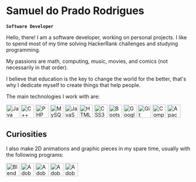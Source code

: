 # Samuel do Prado Rodrigues

**`Software Developer`**

Hello, there! I am a software developer, working on personal projects. I like to spend most of my time solving HackerRank
challenges and studying programming.

My passions are math, computing, music, movies, and comics (not necessarily in that order).

I believe that education is the key to change the world for the better, that's why I dedicate myself to create things that help people.

The main technologies I work with are:

<div>
  <img width="36px" src="https://cdn.jsdelivr.net/gh/devicons/devicon/icons/java/java-original.svg" title="Java">
  <img width="36px" src="https://cdn.jsdelivr.net/gh/devicons/devicon/icons/cplusplus/cplusplus-original.svg" title="C++">
  <img width="36px" src="https://cdn.jsdelivr.net/gh/devicons/devicon/icons/php/php-original.svg" title="PHP">
  <img width="36px" src="https://cdn.jsdelivr.net/gh/devicons/devicon/icons/mysql/mysql-original.svg" title="MySQL">
  <img width="36px" src="https://cdn.jsdelivr.net/gh/devicons/devicon/icons/javascript/javascript-original.svg" title="JavaScript">
  <img width="36px" src="https://cdn.jsdelivr.net/gh/devicons/devicon/icons/html5/html5-original.svg" title="HTML5">
  <img width="36px" src="https://cdn.jsdelivr.net/gh/devicons/devicon/icons/css3/css3-original.svg" title="CSS3">
  <img width="36px" src="https://cdn.jsdelivr.net/gh/devicons/devicon/icons/bootstrap/bootstrap-original.svg" title="Bootstrap">
  <img width="36px" src="https://cdn.jsdelivr.net/gh/devicons/devicon/icons/googlecloud/googlecloud-original.svg" title="Google Cloud Platform">
  <img width="36px" src="https://cdn.jsdelivr.net/gh/devicons/devicon/icons/git/git-original.svg" title="Git" >
  <img width="36px" src="https://cdn.jsdelivr.net/gh/devicons/devicon/icons/composer/composer-original.svg" title="Composer">
  <img width="36px" src="https://cdn.jsdelivr.net/gh/devicons/devicon/icons/apache/apache-original.svg" title="Apache">
</div>

## Curiosities

I also make 2D animations and graphic pieces in my spare time, usually with the following programs:

<div>
  <img width="36px" src="https://cdn.jsdelivr.net/gh/devicons/devicon/icons/blender/blender-original.svg" title="Blender">
  <img width="36px" src="https://cdn.jsdelivr.net/gh/devicons/devicon/icons/illustrator/illustrator-plain.svg" title="Adobe Illustrator">
  <img width="36px" src="https://cdn.jsdelivr.net/gh/devicons/devicon/icons/photoshop/photoshop-plain.svg" title="Adobe Photoshop">
  <img width="36px" src="https://cdn.jsdelivr.net/gh/devicons/devicon/icons/aftereffects/aftereffects-original.svg" title="Adobe After Effects">  
  <img width="36px" src="https://cdn.jsdelivr.net/gh/devicons/devicon/icons/premierepro/premierepro-original.svg" title="Adobe Premiere Pro">
</div>
